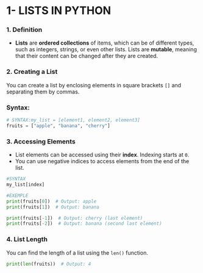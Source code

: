 # 1- LISTS IN PYTHON

### 1. **Definition**

- **Lists** are **ordered collections** of items, which can be of different types, such as integers, strings, or even other lists. Lists are **mutable**, meaning that their content can be changed after they are created.

### 2. **Creating a List**

You can create a list by enclosing elements in square brackets `[]` and separating them by commas.

### Syntax:

```python
# SYNTAX:my_list = [element1, element2, element3]
fruits = ["apple", "banana", "cherry"]
```

### 3. **Accessing Elements**

- List elements can be accessed using their **index**. Indexing starts at `0`.
- You can use negative indices to access elements from the end of the list.

```python
#SYNTAX 
my_list[index]

#EXEMPLE
print(fruits[0])  # Output: apple
print(fruits[1])  # Output: banana

print(fruits[-1])  # Output: cherry (last element)
print(fruits[-2])  # Output: banana (second last element)
```

### 4. **List Length**

You can find the length of a list using the `len()` function.

```python
print(len(fruits))  # Output: 4
```
